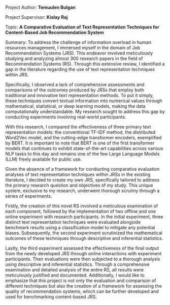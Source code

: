 Project Author: **Temuulen Bulgan**

Project Supervisor: **Kislay Raj**

Topic: **A Comparative Evaluation of Text Representation Techniques for Content-Based Job Recommendation System**

Summary: To address the challenge of information overload in human resources management, I immersed myself in the domain of Job Recommendation Systems (JRS). This endeavor involved meticulously studying and analyzing almost 300 research papers in the field of Recommendation Systems (RS). Through this extensive review, I identified a gap in the literature regarding the use of text representation techniques within JRS.

Specifically, I observed a lack of comprehensive assessments and comparisons of the outcomes produced by JRSs that employ both traditional and innovative text representation methods. To put it simply, these techniques convert textual information into numerical values through mathematical, statistical, or deep learning models, making the data computationally understandable. My research sought to address this gap by conducting experiments involving real-world participants.

With this research, I compared the effectiveness of three primary text representation models: the conventional TF-IDF method, the distributed Word2Vec model, and the cutting-edge transformer encoders, exemplified by BERT. It is important to note that BERT is one of the first transformer models that continues to exhibit state-of-the-art capabilities across various NLP tasks to this day and remains one of the few Large Language Models (LLM) freely available for public use.

Given the absence of a framework for conducting comparative evaluation analyses of text representation techniques within JRSs in the existing literature, I decided to create my own JRS, specifically tailored to address the primary research question and objectives of my study. This unique system, exclusive to my research, underwent thorough scrutiny through a series of experiments.

Firstly, the creation of this novel RS involved a meticulous examination of each component, followed by the implementation of two offline and one online experiment with research participants. In the initial experiment, three distinct text representation techniques were evaluated alongside benchmark results using a classification model to mitigate any potential biases. Subsequently, the second experiment scrutinized the mathematical outcomes of these techniques through descriptive and inferential statistics.

Lastly, the third experiment assessed the effectiveness of the final output from the newly developed JRS through online interactions with experiment participants. Their evaluations were then subjected to a thorough analysis using descriptive and inferential statistics. Through a comprehensive examination and detailed analysis of the entire RS, all results were meticulously justified and documented. Additionally, I would like to emphasize that this project is not only the evaluation and comparison of different techniques but also the creation of a framework for assessing the quality of recommendation systems, which can be further developed and used for benchmarking content-based JRS.
